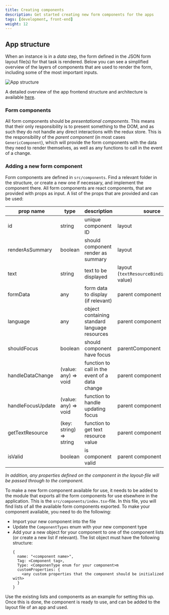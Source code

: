 ```yaml
---
title: Creating components
description: Get started creating new form components for the apps
tags: [development, front-end]
weight: 12
---
```


## App structure
When an instance is in a _data_ step, the form defined in the JSON form layout file(s) for that task is rendered.
Below you can see a simplified overview of the layers of components that are used to render the form, including some of the
most important inputs.

![App structure](/app-template/app/app-frontend/app-frontend-form-rendering.drawio.svg)

A detailed overview of the app frontend structure and architecture is available [here](/app-template/app/app-frontend/).

### Form components
All form components should be _presentational components_. This means that their only responsibility is to present
something to the DOM, and as such they do not handle any direct interactions with the redux store. This is the 
responsibility of the _parent component_ (in most cases `GenericComponent`), which will provide the 
form components with the data they need to render themselves, as well as any functions to call in the event of a change.

### Adding a new form component
Form components are defined in `src/components`. Find a relevant folder in the structure, or create a new one if necessary, and implement the component there.
All form components are react components, that are provided with props as input. A list of the props that are provided and can be used:

| prop name         | type                    | description                                    | source                                      |
| ----------------- | ----------------------- | ---------------------------------------------- | ------------------------------------------- |
| id                | string                  | unique component ID                            | layout                                      |
| renderAsSummary   | boolean                 | should component render as summary             | layout                                      |
| text              | string                  | text to be displayed                           | layout (`textResourceBindings.title` value) |
| formData          | any                     | form data to display (if relevant)             | parent component                            |
| language          | any                     | object containing standard language resources  | parent component                            |
| shouldFocus       | boolean                 | should component have focus                    | parentComponent                             |
| handleDataChange  | (value: any) => void    | function to call in the event of a data change | parent component                            |
| handleFocusUpdate | (value: any) => void    | function to handle updating focus              | parent component                            |
| getTextResource   | (key: string) => string | function to get text resource value            | parent component                            |
| isValid           | boolean                 | is component valid                             | parent component                            |

_In addition, any properties defined on the component in the layout-file will be passed through to the component._

To make a new form component available for use, it needs to be added to the module that exports all the form components for use elsewhere in the application. 
This is the `src/components/index.tsx`-file. In this file, you will find lists of all the available form components exported. To make your component available, you need
to do the following:

- Import your new component into the file
- Update the `ComponentTypes` enum with your new component type
- Add your a new object for your component to one of the component lists (or create a new list if relevant). The list object must have the following structure:
    ```
    {
      name: "<component name>",
      Tag: <Component tag>,
      Type: <ComponenType enum for your component>m
      customProperties: {
        <any custom properties that the component should be initialized with>
      }
    }
    ```

Use the existing lists and components as an example for setting this up. Once this is done, the component is ready to use, and can be added to the layout file
of an app and used.